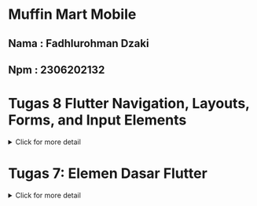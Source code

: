 # Muffin Mart Mobile
## Nama : Fadhlurohman Dzaki
## Npm : 2306202132

# Tugas 8 Flutter Navigation, Layouts, Forms, and Input Elements
<details>
<summary>Click for more detail</summary>
<br>

1. Apa kegunaan const di Flutter? Jelaskan apa keuntungan ketika menggunakan const pada kode Flutter. Kapan sebaiknya kita menggunakan const, dan kapan sebaiknya tidak digunakan?

    const digunakan untuk menyatakan bahwa sebuah objek atau widget tidak akan berubah setelah didefinisikan. Dengan kata lain, objek tersebut bersifat immutable (tidak dapat diubah), sehingga kompilator atau runtime Flutter dapat mengoptimalkan penggunaannya.

    ### Keuntungan Menggunakan const
    * Optimasi Memori: Objek const hanya akan dibuat satu kali dalam memori. Flutter akan menggunakan objek yang sama untuk semua instance const dengan nilai yang sama. Ini membantu mengurangi penggunaan memori, terutama pada elemen UI yang sering dibuat ulang, seperti Text, Icon, atau Container.

    * Peningkatan Performa: Flutter tidak perlu membangun ulang objek const yang tidak berubah, yang mempercepat proses rendering UI. Hal ini sangat bermanfaat dalam widget hierarki yang kompleks di mana widget tidak berubah seiring waktu.

    * Optimasi Proses Rendering: Dengan menggunakan const, Flutter dapat dengan cepat mengenali bahwa widget tertentu tidak memerlukan pembaruan, sehingga rendering menjadi lebih 
    efisien.

    ### Kapan Sebaiknya Menggunakan const

    Gunakan const jika kita tahu bahwa widget atau nilai tidak akan berubah selama runtime, seperti pada widget statis seperti Text, Icon, Padding, atau Container yang hanya menampilkan data tetap. Gunakan juga const di mana kita dapat mengatur nilai tetap (literal), seperti string atau angka, dalam widget atau parameter lainnya.

    ### Kapan Sebaiknya Tidak Menggunakan const
    
    Tidak perlu menggunakan `const` jika nilai widget atau objek dapat berubah selama runtime. Misalnya, jika kita memiliki widget yang bergantung pada data dinamis atau variabel stateful yang akan berubah, maka jangan gunakan `const`. Pada widget yang memerlukan perubahan berdasarkan interaksi pengguna atau variabel yang diambil dari API, penggunaan `const` tidak disarankan karena Flutter perlu membangun ulang widget tersebut saat data berubah.

2.  Jelaskan dan bandingkan penggunaan Column dan Row pada Flutter. Berikan contoh implementasi dari masing-masing layout widget ini!

    


    `Column` dan `Row` adalah dua widget tata letak (layout widgets) dasar di Flutter yang digunakan untuk menyusun widget anak (children) secara vertikal (`Column`) dan horizontal (`Row`).

    - **Column**: Menyusun widget secara vertikal dari atas ke bawah.
    - **Row**: Menyusun widget secara horizontal dari kiri ke kanan.

    ### Perbedaan Utama Column dan Row
    | Aspek       | Column                                                | Row                                                |
    |-------------|-------------------------------------------------------|----------------------------------------------------|
    | Arah Layout | Vertikal (atas ke bawah)                              | Horizontal (kiri ke kanan)                         |
    | Alignment   | `crossAxisAlignment` mengatur sejajar secara horizontal | `crossAxisAlignment` mengatur sejajar secara vertikal |
    | Overflow    | Bisa menyebabkan overflow vertikal                    | Bisa menyebabkan overflow horizontal               |
    | Digunakan Ketika | Membutuhkan layout vertikal | Membutuhkan layout horizontal |

    ### Contoh Implementasi `Column`
    Berikut adalah contoh penggunaan `Column` untuk menyusun widget `Text` secara vertikal:

    ```dart
    import 'package:flutter/material.dart';

    class ColumnExample extends StatelessWidget {
    @override
    Widget build(BuildContext context) {
        return Scaffold(
        appBar: AppBar(title: const Text('Column Example')),
        body: Column(
            mainAxisAlignment: MainAxisAlignment.center,
            crossAxisAlignment: CrossAxisAlignment.start,
            children: const [
            Text("This is line 1"),
            Text("This is line 2"),
            Text("This is line 3"),
            ],
        ),
        );
    }
    }
    ```

    ### Contoh Implementasi `Row`
    Berikut adalah contoh penggunaan `Row` untuk menyusun widget `Text` secara horizontal:

    ```dart
    import 'package:flutter/material.dart';

    class RowExample extends StatelessWidget {
    @override
    Widget build(BuildContext context) {
        return Scaffold(
        appBar: AppBar(title: const Text('Row Example')),
        body: Row(
            mainAxisAlignment: MainAxisAlignment.spaceAround,
            crossAxisAlignment: CrossAxisAlignment.center,
            children: const [
            Text("Item 1"),
            Text("Item 2"),
            Text("Item 3"),
            ],
        ),
        );
    }
    }
    ```
3.  Sebutkan apa saja elemen input yang kamu gunakan pada halaman form yang kamu buat pada tugas kali ini. Apakah terdapat elemen input Flutter lain yang tidak kamu gunakan pada tugas ini? Jelaskan!

    Pada form ini, elemen input yang saya gunakan adalah `TextFormField` untuk menerima masukan data produk, yang mencakup elemen berikut:

    1. **Name**: Untuk memasukkan nama produk.
    2. **Description**: Untuk memasukkan deskripsi produk.
    3. **Price**: Untuk memasukkan harga produk, yang diformat sebagai angka.
    4. **Amount**: Untuk memasukkan jumlah produk, yang juga diformat sebagai angka.

    Ada beberapa elemen input Flutter lain yang belum digunakan dalam tugas ini, antara lain:

    - **DropdownButtonFormField**: Dapat digunakan untuk memilih satu opsi dari daftar pilihan yang tersedia. Cocok jika ingin memberikan pilihan kategori produk.
    - **Checkbox**: Berguna jika ada atribut produk yang dapat aktif atau tidak, misalnya untuk menandai apakah produk ini tersedia atau tidak.
    - **Switch**: Cocok untuk fitur yang aktif atau nonaktif, mirip seperti checkbox namun tampilannya berbeda.
    - **Slider**: Bisa digunakan untuk mengatur rentang nilai, misalnya dalam menentukan diskon atau nilai persentase.
    - **Radio**: Berguna untuk memilih satu opsi dari beberapa pilihan yang eksklusif.

   
4. Bagaimana cara kamu mengatur tema (theme) dalam aplikasi Flutter agar aplikasi yang dibuat konsisten? Apakah kamu mengimplementasikan tema pada aplikasi yang kamu buat?

    Saya mengatur tema (theme) dalam aplikasi Flutter saya dengan menggunakan ThemeData di kelas utama MaterialApp. Tema ini memungkinkan saya untuk mengonfigurasi skema warna, gaya teks, dan elemen visual lainnya di seluruh aplikasi. Pada aplikasi MuffinMart, saya telah mengimplementasikan colorScheme yang mendefinisikan primarySwatch dengan warna utama, seperti Colors.brown, serta warna sekunder untuk konsistensi tampilan. Dengan cara ini, elemen seperti AppBar, Drawer, dan Card di berbagai halaman tetap konsisten, karena mengambil warna dari skema tema yang sama.

5. Bagaimana cara kamu menangani navigasi dalam aplikasi dengan banyak halaman pada Flutter?

    Saya menggunakan Navigator dan MaterialPageRoute untuk menangani navigasi antar halaman. Dengan Navigator, saya dapat menambahkan atau menghapus halaman dari stack, yang memudahkan untuk berpindah antar halaman. Untuk menavigasi ke halaman baru, saya menggunakan Navigator.push bersama MaterialPageRoute, yang memungkinkan saya memanggil halaman tujuan dengan animasi standar. Jika saya perlu kembali ke halaman sebelumnya, saya menggunakan Navigator.pop. Selain itu, saya juga menggunakan Navigator.pushReplacement untuk menggantikan halaman saat ini dengan halaman baru, seperti pada navigasi halaman utama dan tambah product di drawer.

</details>

# Tugas 7: Elemen Dasar Flutter
<details>
<summary>Click for more detail</summary>
 <br>

1. Jelaskan apa yang dimaksud dengan stateless widget dan stateful widget, dan jelaskan perbedaan dari keduanya.

    * Stateless Widget: Stateless widget adalah widget yang tidak memiliki state yang dapat berubah setelah widget itu dibuat. Artinya, tampilan dari widget ini statis atau tetap, dan tidak akan berubah secara dinamis. Stateless widget cocok untuk menampilkan UI yang tidak akan berubah, seperti ikon, teks, atau gambar yang tidak interaktif. Contoh dari stateless widget adalah Text, Icon, dan Image.

    * Stateful Widget: Stateful widget adalah widget yang memiliki state dan dapat berubah sepanjang masa hidupnya. Ini berarti tampilan dari widget ini bisa berubah berdasarkan state-nya, seperti ketika pengguna melakukan interaksi atau ketika data diperbarui. Stateful widget biasanya digunakan untuk widget yang interaktif, seperti tombol yang bisa di-tap, slider, atau switch. Contoh dari stateful widget adalah Checkbox, Switch, dan Slider.

    Perbedaan utama: Stateless widget tidak berubah selama aplikasi berjalan, sementara stateful widget dapat berubah-ubah karena dipengaruhi oleh state yang di-update.

2. Sebutkan widget apa saja yang kamu gunakan pada proyek ini dan jelaskan fungsinya.

    * Scaffold:<br>
    Fungsi: Menyediakan struktur dasar halaman seperti AppBar dan body.<br>
    Penggunaan: Scaffold menjadi wadah utama yang membentuk halaman aplikasi, memberikan tampilan dasar dengan AppBar di atas dan body di tengah.

    * AppBar:<br>
    Fungsi: Menampilkan judul halaman atau aplikasi di bagian atas.<br>
    Penggunaan: Menampilkan judul "MuffinMart" dengan warna teks putih dan background yang diambil dari tema aplikasi.

    * Padding:<br>
    Fungsi: Memberikan ruang (padding) di sekitar widget agar tampilan lebih rapi.<br>
    Penggunaan: Menerapkan padding di sekitar body Scaffold dan beberapa widget lain seperti teks sambutan.

    * Column:<br>
    Fungsi: Menyusun widget secara vertikal (top-down).<br>
    Penggunaan: Menyusun informasi NPM, nama, kelas, serta teks sambutan, dan grid item.

    * Row:<br>
    Fungsi: Menyusun widget secara horizontal (kiri-kanan).<br>
    Penggunaan: Digunakan untuk menampilkan 3 widget InfoCard secara horizontal, masing-masing berisi informasi NPM, nama, dan kelas.

    * InfoCard (custom widget):<br>
    Fungsi: Menampilkan kartu informasi dengan judul (title) dan isi (content) yang diberikan sebagai parameter.<br>
    Penggunaan: Terdapat tiga InfoCard di dalam Row, masing-masing berisi informasi NPM, nama, dan kelas.

    * Card:<br>
    Fungsi: Membuat tampilan kotak dengan efek bayangan, yang umumnya digunakan untuk menampilkan informasi tertentu dalam bentuk kartu.<br>
    Penggunaan: Digunakan di dalam InfoCard untuk menampilkan informasi seperti NPM, nama, dan kelas.

    * Text:<br>
    Fungsi: Menampilkan teks di layar.<br>
    Penggunaan: Digunakan di berbagai tempat untuk menampilkan judul aplikasi, teks sambutan, serta judul dan isi di dalam InfoCard dan ItemCard.

    * GridView.count:<br>
    Fungsi: Menyusun widget dalam bentuk grid dengan jumlah kolom yang ditentukan.<br>
    Penggunaan: Membuat grid dengan 3 kolom untuk menampilkan ItemCard sesuai dengan item yang ada di items list.

    * ItemCard (custom widget):<br>
    Fungsi: Menampilkan kartu yang berisi ikon dan nama untuk setiap item dalam items list.<br>
    Penggunaan: Menampilkan kartu yang berisi informasi dan ikon yang dapat ditekan untuk menampilkan SnackBar.

    * Material:<br>
    Fungsi: Menentukan warna latar belakang dari tema aplikasi dan memberikan tampilan material pada kartu.<br>
    Penggunaan: Digunakan dalam ItemCard untuk mengatur warna background yang konsisten dengan tema aplikasi.

    * InkWell:<br>
    Fungsi: Membuat efek klik atau tap pada widget dan mengatur aksi saat widget ditekan.<br>
    Penggunaan: Digunakan di dalam ItemCard untuk mendeteksi klik pada kartu dan menampilkan SnackBar.

    * SnackBar:<br>
    Fungsi: Menampilkan notifikasi singkat di bagian bawah layar.<br>
    Penggunaan: Saat ItemCard ditekan, SnackBar muncul menampilkan pesan bahwa tombol telah ditekan.

    * Icon:<br>
    Fungsi: Menampilkan ikon sesuai dengan IconData yang diberikan.<br>
    Penggunaan: Menampilkan ikon di dalam ItemCard untuk mewakili setiap item, seperti list, add, dan logout.

    * SizedBox:<br>
    Fungsi: Memberikan jarak atau ukuran khusus pada layout.<br>
    Penggunaan: Memberikan jarak vertikal antara InfoCard dan teks sambutan.

3. Apa fungsi dari setState()? Jelaskan variabel apa saja yang dapat terdampak dengan fungsi tersebut.

    setState() adalah fungsi yang digunakan dalam stateful widget untuk memperbarui tampilan (UI) aplikasi saat ada perubahan pada state widget tersebut. Ketika setState() dipanggil, Flutter akan membangun ulang widget terkait dengan memperbarui state baru yang dihasilkan.

    Variabel yang Dapat Terdampak: Variabel-variabel yang disimpan dalam kelas state dari widget yang ingin di-update, seperti variabel yang menampung data dari input pengguna, counter, status checklist, atau data yang diperoleh dari server.

4. Jelaskan perbedaan antara const dengan final.

    * const: Digunakan untuk mendeklarasikan nilai yang bersifat tetap dan sudah diketahui saat waktu kompilasi. const ini benar-benar konstan dan bersifat immutable (tidak dapat diubah sama sekali).
    * final: Digunakan untuk mendeklarasikan nilai yang hanya diinisialisasi sekali (immutable) dan nilainya bisa ditentukan di waktu runtime, bukan hanya waktu kompilasi.

    Perbedaan utama: const hanya bisa digunakan jika nilai sudah diketahui pada waktu kompilasi, sementara final bisa digunakan untuk nilai yang akan ditentukan di runtime namun hanya sekali saja.

5. Jelaskan bagaimana cara kamu mengimplementasikan checklist-checklist di atas.

    * Menggenerate proyek flutter baru dengan command ```flutter create <APP_NAME>```
    * Merapikan struktur proyek dengan membuat file ```menu.dart``` pada direktori proyek kemudian memindahan class MyHomePage dan class _MyHomePageState di file ```main.dart``` ke file ```menu.dart```
    * Mengubah tema aplikasi dengan 
    ```dart
         colorScheme: ColorScheme.fromSwatch(
            primarySwatch: Colors.brown,
          ).copyWith(secondary: Colors.brown[400]),
    ```
    * Membuat tombol Lihat Daftar Produk, Tambah Produk, Logout dan snackbar kemudian menintegrasikannya untuk ditampilkan di MyHomePage pada ```menu.dart```
    ```dart
    class MyHomePage extends StatelessWidget {
        MyHomePage({super.key});

        final String npm = '2306202132'; // NPM
        final String name = 'Fadhlurohman Dzaki'; // Nama
        final String className = 'PBP C'; // Kelas

        final List<ItemHomepage> items = [
            ItemHomepage("Lihat Daftar Produk", Icons.list),
            ItemHomepage("Tambah Produk", Icons.add),
            ItemHomepage("Logout", Icons.logout),
        ];

        @override
    Widget build(BuildContext context) {
        // Scaffold menyediakan struktur dasar halaman dengan AppBar dan body.
        return Scaffold(
        // AppBar adalah bagian atas halaman yang menampilkan judul.
        appBar: AppBar(
            // Judul aplikasi " muffinmart Tracker" dengan teks putih dan tebal.
            title: const Text(
            'MuffinMart',
            style: TextStyle(
                color: Colors.white,
                fontWeight: FontWeight.bold,
            ),
            ),
            // Warna latar belakang AppBar diambil dari skema warna tema aplikasi.
            backgroundColor: Theme.of(context).colorScheme.primary,
        ),
        // Body halaman dengan padding di sekelilingnya.
        body: Padding(
            padding: const EdgeInsets.all(16.0),
            // Menyusun widget secara vertikal dalam sebuah kolom.
            child: Column(
            crossAxisAlignment: CrossAxisAlignment.center,
            children: [
                // Row untuk menampilkan 3 InfoCard secara horizontal.
                Row(
                mainAxisAlignment: MainAxisAlignment.spaceEvenly,
                children: [
                    InfoCard(title: 'NPM', content: npm),
                    InfoCard(title: 'Name', content: name),
                    InfoCard(title: 'Class', content: className),
                ],
                ),

                // Memberikan jarak vertikal 16 unit.
                const SizedBox(height: 16.0),

                // Menempatkan widget berikutnya di tengah halaman.
                Center(
                child: Column(
                    // Menyusun teks dan grid item secara vertikal.

                    children: [
                    // Menampilkan teks sambutan dengan gaya tebal dan ukuran 18.
                    const Padding(
                        padding: EdgeInsets.only(top: 16.0),
                        child: Text(
                        'Welcome to MuffinMart',
                        style: TextStyle(
                            fontWeight: FontWeight.bold,
                            fontSize: 18.0,
                        ),
                        ),
                    ),

                    // Grid untuk menampilkan ItemCard dalam bentuk grid 3 kolom.
                    GridView.count(
                        primary: true,
                        padding: const EdgeInsets.all(20),
                        crossAxisSpacing: 10,
                        mainAxisSpacing: 10,
                        crossAxisCount: 3,
                        // Agar grid menyesuaikan tinggi kontennya.
                        shrinkWrap: true,

                        // Menampilkan ItemCard untuk setiap item dalam list items.
                        children: items.map((ItemHomepage item) {
                        return ItemCard(item);
                        }).toList(),
                    ),
                    ],
                ),
                ),
            ],
            ),
        ),
        );
    }
    }



    class InfoCard extends StatelessWidget {
    // Kartu informasi yang menampilkan title dan content.

    final String title;  // Judul kartu.
    final String content;  // Isi kartu.

    const InfoCard({super.key, required this.title, required this.content});

    @override
    Widget build(BuildContext context) {
        return Card(
        // Membuat kotak kartu dengan bayangan dibawahnya.
        elevation: 2.0,
        child: Container(
            // Mengatur ukuran dan jarak di dalam kartu.
            width: MediaQuery.of(context).size.width / 3.5, // menyesuaikan dengan lebar device yang digunakan.
            padding: const EdgeInsets.all(16.0),
            // Menyusun title dan content secara vertikal.
            child: Column(
            children: [
                Text(
                title,
                style: const TextStyle(fontWeight: FontWeight.bold),
                ),
                const SizedBox(height: 8.0),
                Text(content),
            ],
            ),
        ),
        );
    }
    }

    class ItemHomepage {
        final String name;
        final IconData icon;

        ItemHomepage(this.name, this.icon);
    }


    class ItemCard extends StatelessWidget {
    // Menampilkan kartu dengan ikon dan nama.

    final ItemHomepage item; 
    
    const ItemCard(this.item, {super.key}); 

    @override
    Widget build(BuildContext context) {
        return Material(
        // Menentukan warna latar belakang dari tema aplikasi.
        color: Theme.of(context).colorScheme.secondary,
        // Membuat sudut kartu melengkung.
        borderRadius: BorderRadius.circular(12),
        
        child: InkWell(
            // Aksi ketika kartu ditekan.
            onTap: () {
            // Menampilkan pesan SnackBar saat kartu ditekan.
            ScaffoldMessenger.of(context)
                ..hideCurrentSnackBar()
                ..showSnackBar(
                SnackBar(content: Text("Kamu telah menekan tombol ${item.name}!"))
                );
            },
            // Container untuk menyimpan Icon dan Text
            child: Container(
            padding: const EdgeInsets.all(8),
            child: Center(
                child: Column(
                // Menyusun ikon dan teks di tengah kartu.
                mainAxisAlignment: MainAxisAlignment.center,
                children: [
                    Icon(
                    item.icon,
                    color: Colors.white,
                    size: 30.0,
                    ),
                    const Padding(padding: EdgeInsets.all(3)),
                    Text(
                    item.name,
                    textAlign: TextAlign.center,
                    style: const TextStyle(color: Colors.white),
                    ),
                ],
                ),
            ),
            ),
        ),
        );
    }
    
    }

    ```
</details>


